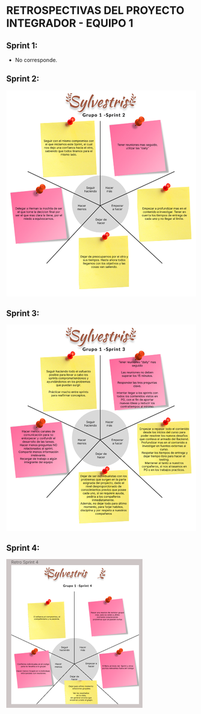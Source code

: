  # RETROSPECTIVAS DEL PROYECTO INTEGRADOR - EQUIPO 1

## Sprint 1:
- No corresponde.
## Sprint 2:
![retro 1](./images-retros/Retro-Sprint-2.jpg)
## Sprint 3:
![retro 1](./images-retros/Retro-Sprint-3.jpg)
## Sprint 4:
![retro 1](./images-retros/retroSprin4.png)
